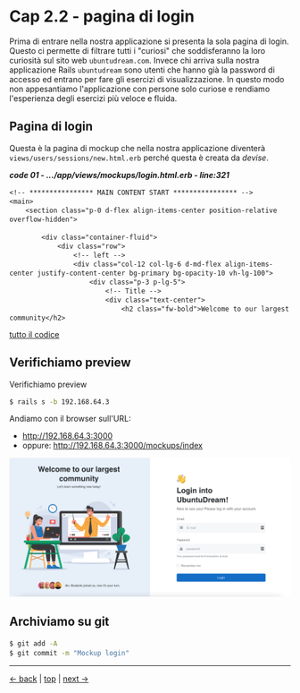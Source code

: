 # <a name="top"></a> Cap 2.2 - pagina di login

Prima di entrare nella nostra applicazione si presenta la sola pagina di login.
Questo ci permette di filtrare tutti i "curiosi" che soddisferanno la loro curiosità sul sito web `ubuntudream.com`. Invece chi arriva sulla nostra applicazione Rails `ubuntudream` sono utenti che hanno già la password di accesso ed entrano per fare gli esercizi di visualizzazione.
In questo modo non appesantiamo l'applicazione con persone solo curiose e rendiamo l'esperienza degli esercizi più veloce e fluida.



## Pagina di login

Questa è la pagina di mockup che nella nostra applicazione diventerà `views/users/sessions/new.html.erb` perché questa è creata da *devise*.

***code 01 - .../app/views/mockups/login.html.erb - line:321***

```html+erb
<!-- **************** MAIN CONTENT START **************** -->
<main>
	<section class="p-0 d-flex align-items-center position-relative overflow-hidden">
	
		<div class="container-fluid">
			<div class="row">
				<!-- left -->
				<div class="col-12 col-lg-6 d-md-flex align-items-center justify-content-center bg-primary bg-opacity-10 vh-lg-100">
					<div class="p-3 p-lg-5">
						<!-- Title -->
						<div class="text-center">
							<h2 class="fw-bold">Welcome to our largest community</h2>
```

[tutto il codice](https://github.com/flaviobordonidev/leanpubabrandnewcms/blob/master/ubuntudream/02-mokups/02_01-mockups-login.html.erb)


## Verifichiamo preview

Verifichiamo preview

```bash
$ rails s -b 192.168.64.3
```

Andiamo con il browser sull'URL:

- http://192.168.64.3:3000
- oppure: http://192.168.64.3:3000/mockups/index

![fig01](https://github.com/flaviobordonidev/leanpubabrandnewcms/blob/master/ubuntudream/02-mockups/02_fig01-mockup_login.png)



## Archiviamo su git

```bash
$ git add -A
$ git commit -m "Mockup login"
```



---

[<- back](https://github.com/flaviobordonidev/leanpubabrandnewcms/blob/master/ubuntudream/04-theme_eduport/01_00-import_page.md)
 | [top](#top) |
[next ->](https://github.com/flaviobordonidev/leanpubabrandnewcms/blob/master/ubuntudream/04-theme_eduport/02_00-theme_stylesheet-it.md)
